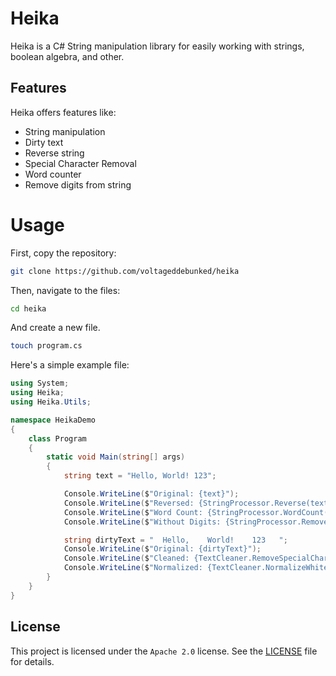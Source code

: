 # Heika
Heika is a C# String manipulation library for easily working with strings, boolean algebra, and other.
## Features
Heika offers features like:
- String manipulation
- Dirty text
- Reverse string
- Special Character Removal
- Word counter
- Remove digits from string
# Usage
First, copy the repository:
```bash
git clone https://github.com/voltageddebunked/heika
```
Then, navigate to the files:
```bash
cd heika
```
And create a new file.
```bash
touch program.cs
```
Here's a simple example file:
```csharp
using System;
using Heika;
using Heika.Utils;

namespace HeikaDemo
{
    class Program
    {
        static void Main(string[] args)
        {
            string text = "Hello, World! 123";

            Console.WriteLine($"Original: {text}");
            Console.WriteLine($"Reversed: {StringProcessor.Reverse(text)}");
            Console.WriteLine($"Word Count: {StringProcessor.WordCount(text)}");
            Console.WriteLine($"Without Digits: {StringProcessor.RemoveDigits(text)}");

            string dirtyText = "  Hello,    World!    123   ";
            Console.WriteLine($"Original: {dirtyText}");
            Console.WriteLine($"Cleaned: {TextCleaner.RemoveSpecialCharacters(dirtyText)}");
            Console.WriteLine($"Normalized: {TextCleaner.NormalizeWhiteSpace(dirtyText)}");
        }
    }
}
```
## License
This project is licensed under the `Apache 2.0` license. See the [LICENSE](LICENSE) file for details.
